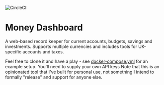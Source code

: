 ![CircleCI](https://img.shields.io/circleci/build/github/markormesher/money-dashboard)

# Money Dashboard

A web-based record keeper for current accounts, budgets, savings and investments. Supports multiple currencies and includes tools for UK-specific accounts and taxes.

Feel free to clone it and have a play - see [docker-compose.yml](./docker-compose.yml) for an example setup. You'll need to supply your own API keys Note that this is an opinionated tool that I've built for personal use, not something I intend to formally "release" and support for anyone else.

